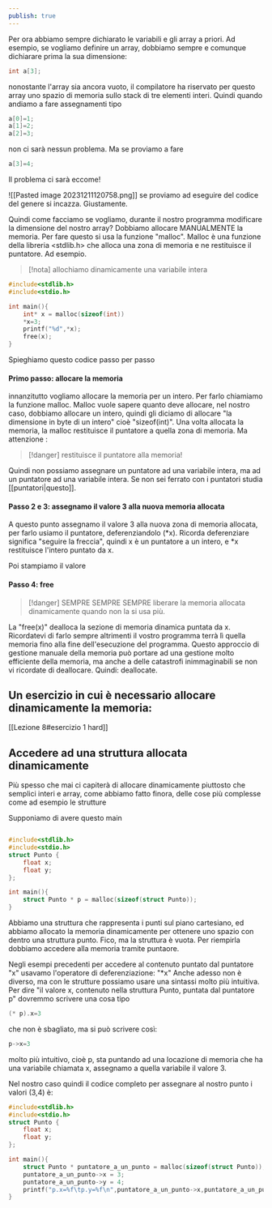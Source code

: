 ```yaml
---
publish: true
---
```


Per ora abbiamo sempre dichiarato le variabili e gli array a priori. Ad esempio, se vogliamo definire un array, dobbiamo sempre e comunque dichiarare prima la sua dimensione:

```C
int a[3];
```
nonostante l'array sia ancora vuoto, il compilatore ha riservato per questo array uno spazio di memoria sullo stack di tre elementi interi.
Quindi quando andiamo a fare assegnamenti tipo

```C
a[0]=1;
a[1]=2;
a[2]=3;
```
non ci sarà nessun problema.
Ma se proviamo a fare
```C
a[3]=4;
```
Il problema ci sarà eccome!

![[Pasted image 20231211120758.png]]
se proviamo ad eseguire del codice del genere si incazza. Giustamente.

Quindi come facciamo se vogliamo, durante il nostro programma modificare la dimensione del nostro array?
Dobbiamo allocare MANUALMENTE la memoria.
Per fare questo si usa la funzione "malloc".
Malloc è una funzione della libreria <stdlib.h> che alloca una zona di memoria e ne restituisce il puntatore.
Ad esempio.

>[!nota] allochiamo dinamicamente una variabile intera

```C
#include<stdlib.h>
#include<stdio.h>

int main(){
	int* x = malloc(sizeof(int))
	*x=3;
	printf("%d",*x);
	free(x);
}
```
Spieghiamo questo codice passo per passo
#### Primo passo: allocare la memoria
innanzitutto vogliamo allocare la memoria per un intero.
Per farlo chiamiamo la funzione malloc. 
Malloc vuole sapere quanto deve allocare, nel nostro caso, dobbiamo allocare un intero, quindi gli diciamo di allocare "la dimensione in byte di un intero" cioè "sizeof(int)".
Una volta allocata la memoria, la malloc restituisce il puntatore a quella zona di memoria. 
Ma attenzione : 

>[!danger] restituisce il puntatore alla memoria!

Quindi non possiamo assegnare un puntatore ad una variabile intera, ma ad un puntatore ad una variabile intera.
Se non sei ferrato con i puntatori studia [[puntatori|questo]].

#### Passo 2 e 3: assegnamo il valore 3 alla nuova memoria allocata
A questo punto assegnamo il valore 3 alla nuova zona di memoria allocata, per farlo usiamo il puntatore, deferenziandolo (\*x).
Ricorda deferenziare significa "seguire la freccia", quindi x è un puntatore a un intero, e \*x restituisce l'intero puntato da x.

Poi stampiamo il valore

#### Passo 4: free

>[!danger] SEMPRE SEMPRE SEMPRE liberare la memoria allocata dinamicamente quando non la si usa più.

La "free(x)" dealloca la sezione di memoria dinamica puntata da x. Ricordatevi di farlo sempre altrimenti il vostro programma terrà lì quella memoria fino alla fine dell'esecuzione del programma. Questo approccio di gestione manuale della memoria può portare ad una gestione molto efficiente della memoria, ma anche a delle catastrofi inimmaginabili se non vi ricordate di deallocare.
Quindi: deallocate.

## Un esercizio in cui è necessario allocare dinamicamente la memoria:

[[Lezione 8#esercizio 1 hard]]

## Accedere ad una struttura allocata dinamicamente

Più spesso che mai ci capiterà di allocare dinamicamente piuttosto che semplici interi e array, come abbiamo fatto finora, delle cose più complesse come ad esempio le strutture

Supponiamo di avere questo main
```C

#include<stdlib.h>
#include<stdio.h>
struct Punto {
    float x;
    float y;
};

int main(){
    struct Punto * p = malloc(sizeof(struct Punto));
}
```
Abbiamo una struttura che rappresenta i punti sul piano cartesiano, ed abbiamo allocato la memoria dinamicamente per ottenere uno spazio con dentro una struttura punto.
Fico, ma la struttura è vuota.
Per riempirla dobbiamo accedere alla memoria tramite puntaore.

Negli esempi precedenti per accedere al contenuto puntato dal puntatore "x" usavamo l'operatore di deferenziazione: "\*x"
Anche adesso non è diverso, ma con le strutture possiamo usare una sintassi molto più intuitiva.
Per dire "il valore x, contenuto nella struttura Punto, puntata dal puntatore p" dovremmo scrivere una cosa tipo
```C
(* p).x=3
```
che non è sbagliato, ma si può scrivere così:

```C
p->x=3
```
molto più intuitivo, cioè p, sta puntando ad una locazione di memoria che ha una variabile chiamata x, assegnamo a quella variabile il valore 3.

Nel nostro caso quindi il codice completo per assegnare al nostro punto i valori (3,4) è:

```C
#include<stdlib.h>
#include<stdio.h>
struct Punto {
    float x;
    float y;
};

int main(){
    struct Punto * puntatore_a_un_punto = malloc(sizeof(struct Punto));
    puntatore_a_un_punto->x = 3;
    puntatore_a_un_punto->y = 4;
    printf("p.x=%f\tp.y=%f\n",puntatore_a_un_punto->x,puntatore_a_un_punto->y);
}
```
